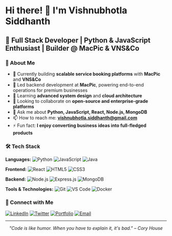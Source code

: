 # Hi there! 👋 I'm Vishnubhotla Siddhanth

## 🚀 Full Stack Developer | Python & JavaScript Enthusiast | Builder @ MacPic & VNS&Co

### 💫 About Me
- 🔭 Currently building **scalable service booking platforms** with **MacPic** and **VNS&Co**
- 💼 Led backend development at **MacPic**, powering end-to-end operations for premium businesses
- 🌱 Learning **advanced system design** and **cloud architecture**
- 👯 Looking to collaborate on **open-source and enterprise-grade platforms**
- 💬 Ask me about **Python, JavaScript, React, Node.js, MongoDB**
- 📫 How to reach me: **vishnubhotla.siddhanth@gmail.com**
- ⚡ Fun fact: **I enjoy converting business ideas into full-fledged products**

### 🛠️ Tech Stack

**Languages:**
![Python](https://img.shields.io/badge/Python-3776AB?style=for-the-badge&logo=python&logoColor=white)
![JavaScript](https://img.shields.io/badge/JavaScript-F7DF1E?style=for-the-badge&logo=javascript&logoColor=black)
![Java](https://img.shields.io/badge/Java-ED8B00?style=for-the-badge&logo=java&logoColor=white)

**Frontend:**
![React](https://img.shields.io/badge/React-20232A?style=for-the-badge&logo=react&logoColor=61DAFB)
![HTML5](https://img.shields.io/badge/HTML5-E34F26?style=for-the-badge&logo=html5&logoColor=white)
![CSS3](https://img.shields.io/badge/CSS3-1572B6?style=for-the-badge&logo=css3&logoColor=white)

**Backend:**
![Node.js](https://img.shields.io/badge/Node.js-43853D?style=for-the-badge&logo=node.js&logoColor=white)
![Express.js](https://img.shields.io/badge/Express.js-404D59?style=for-the-badge)
![MongoDB](https://img.shields.io/badge/MongoDB-4EA94B?style=for-the-badge&logo=mongodb&logoColor=white)

**Tools & Technologies:**
![Git](https://img.shields.io/badge/Git-F05032?style=for-the-badge&logo=git&logoColor=white)
![VS Code](https://img.shields.io/badge/VS_Code-007ACC?style=for-the-badge&logo=visual-studio-code&logoColor=white)
![Docker](https://img.shields.io/badge/Docker-2496ED?style=for-the-badge&logo=docker&logoColor=white)



>

### 🤝 Connect with Me

[![LinkedIn](https://img.shields.io/badge/LinkedIn-0077B5?style=for-the-badge&logo=linkedin&logoColor=white)](https://www.linkedin.com/in/vishnubhotla-siddhanth-5a9303252/)
[![Twitter](https://img.shields.io/badge/Twitter-1DA1F2?style=for-the-badge&logo=twitter&logoColor=white)](https://twitter.com/yourhandle)
[![Portfolio](https://img.shields.io/badge/Portfolio-FF5722?style=for-the-badge&logo=todoist&logoColor=white)](https://yourportfolio.com)
[![Email](https://img.shields.io/badge/Gmail-D14836?style=for-the-badge&logo=gmail&logoColor=white)](mailto:vishnubhotla.siddhanth@gmail.com)



---

<div align="center">
  
*"Code is like humor. When you have to explain it, it's bad." – Cory House*


</div>
